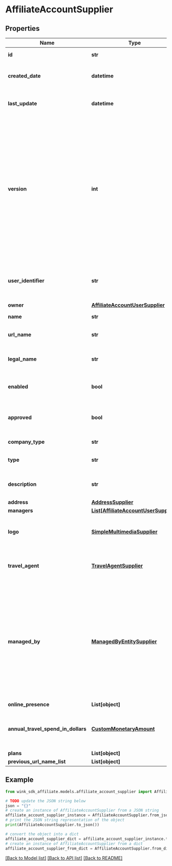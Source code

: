 # AffiliateAccountSupplier


## Properties

Name | Type | Description | Notes
------------ | ------------- | ------------- | -------------
**id** | **str** | Document UUID | [optional] 
**created_date** | **datetime** | Datetime this record was first created | [optional] 
**last_update** | **datetime** | Datetime this record was last updated | [optional] 
**version** | **int** | Version property that shows how many times this document has been persisted. Document will not persist if the version property is less than current version property in the system. Result in an optimistic locking exception. | [optional] 
**user_identifier** | **str** | User or Registered client owner identifier that created this record | 
**owner** | [**AffiliateAccountUserSupplier**](AffiliateAccountUserSupplier.md) | Owner | 
**name** | **str** | Name of company | 
**url_name** | **str** | Url slug of company name | 
**legal_name** | **str** | Legal name of entity if other than name | [optional] 
**enabled** | **bool** | Whether this company is enabled by reactive. | 
**approved** | **bool** | Whether this company has been approved by KYC. | [default to False]
**company_type** | **str** | Type of company | 
**type** | **str** | Type of sales channel | 
**description** | **str** | A personal message from the company. | [optional] 
**address** | [**AddressSupplier**](AddressSupplier.md) |  | 
**managers** | [**List[AffiliateAccountUserSupplier]**](AffiliateAccountUserSupplier.md) |  | [optional] 
**logo** | [**SimpleMultimediaSupplier**](SimpleMultimediaSupplier.md) | Customize account with a custom logo / profile picture. | [optional] 
**travel_agent** | [**TravelAgentSupplier**](TravelAgentSupplier.md) | Customize account with a custom logo / profile picture. | [optional] 
**managed_by** | [**ManagedByEntitySupplier**](ManagedByEntitySupplier.md) | If another company entity is managing this property, on behalf of the property, it can be specified here and the managing entity would be applicable a management fee on every booking. | [optional] 
**online_presence** | **List[object]** |  | [optional] 
**annual_travel_spend_in_dollars** | [**CustomMonetaryAmount**](CustomMonetaryAmount.md) | How much user or company spends on travel per year. | [optional] 
**plans** | **List[object]** |  | [optional] 
**previous_url_name_list** | **List[object]** |  | [optional] 

## Example

```python
from wink_sdk_affiliate.models.affiliate_account_supplier import AffiliateAccountSupplier

# TODO update the JSON string below
json = "{}"
# create an instance of AffiliateAccountSupplier from a JSON string
affiliate_account_supplier_instance = AffiliateAccountSupplier.from_json(json)
# print the JSON string representation of the object
print(AffiliateAccountSupplier.to_json())

# convert the object into a dict
affiliate_account_supplier_dict = affiliate_account_supplier_instance.to_dict()
# create an instance of AffiliateAccountSupplier from a dict
affiliate_account_supplier_from_dict = AffiliateAccountSupplier.from_dict(affiliate_account_supplier_dict)
```
[[Back to Model list]](../README.md#documentation-for-models) [[Back to API list]](../README.md#documentation-for-api-endpoints) [[Back to README]](../README.md)


